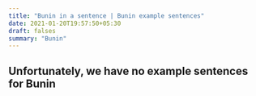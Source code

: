 ```yaml
---
title: "Bunin in a sentence | Bunin example sentences"
date: 2021-01-20T19:57:50+05:30
draft: falses
summary: "Bunin"
---
```

## Unfortunately, we have no example sentences for Bunin                 
